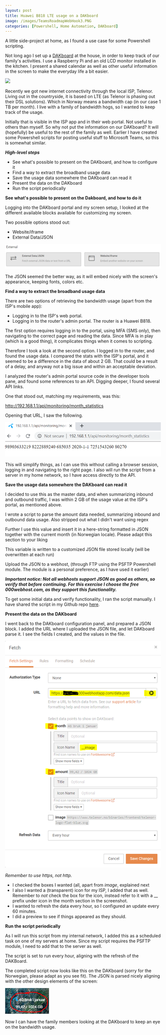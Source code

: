 ```yaml
---
layout: post
title: Huawei B818 LTE usage on a DAKboard
image: /images/TeamsRoadmapWebHook3.PNG
categories: [Powershell, Home Automation, DAKboard]
---
```


A little side-project at home, as I found a use case for some Powershell scripting.

Not long ago I set up a [DAKboard](https://dakboard.com/site) at the house, in order to keep track of our family's activities. I use a Raspberry Pi and an old LCD monitor installed in the kitchen. I present a shared calendar as well as other useful information in the screen to make the everyday life a bit easier.

![](https://dakboard.com/img/dakboard-big-calendar.png)

Recently we got new internet connectivity through the local ISP, Telenor. Living out in the countryside, it is based on LTE (as Telenor is phasing out their DSL solutions). Which in Norway means a bandwidth cap (in our case 1 TB per month). I live with a family of bandwidth hogs, so I wanted to keep track of the usage. 

Initially that is visible in the ISP app and in their web portal. Not useful to others than myself. So why not put the information on our DAKboard? It will (hopefully) be useful to the rest of the family as well. Earlier I have created some Powershell scripts for posting useful stuff to Microsoft Teams, so this is somewhat similar.

***High-level steps***

- See what's possible to present on the DAKboard, and how to configure it
- Find a way to extract the broadband usage data
- Save the usage data somewhere the DAKboard can read it
- Present the data on the DAKboard
- Run the script periodically

**See what's possible to present on the Dakboard, and how to do it**

Logging into the DAKboard portal and my screen setup, I looked at the different available blocks available for customizing my screen.

Two possible options stood out:

- Website/iframe
- External Data/JSON

![](/images/DAKBoard01.png)

The JSON seemed the better way, as it will embed nicely with the screen's appearance, keeping fonts, colors etc.

**Find a way to extract the broadband usage data**

There are two options of retrieving the bandwidth usage (apart from the ISP's mobile app):

- Logging in to the ISP's web portal.
- Logging in to the router's admin portal. The router is a Huawei B818.

The first option requires logging in to the portal, using MFA (SMS only), then navigating to the correct page and reading the data. Since MFA is in play (which is a good thing), it complicates things when it comes to scripting.

Therefore I took a look at the second option. I logged in to the router, and found the usage data. I compared the stats with the ISP's portal, and it seemed to be a difference in the data of about 2 GB. That could be a result of a delay, and anyway not a big issue and within an acceptable deviation.

I analyzed the router's admin portal source code in the developer tools pane, and found some references to an API. Digging deeper, I found several API links.

One that stood out, matching my requirements, was this:

http://192.168.1.1/api/monitoring/month_statistics

Opening that URL, I saw the following.

![](/images/DAKBoard02.png)

This will simplify things, as I can use this without calling a browser session, logging in and navigating to the right page. I also will run the script from a server in my home network, so I have access directly to the API.

**Save the usage data somewhere the DAKboard can read it**

I decided to use this as the master data, and when summarizing inbound and outbound traffic, I was within 2 GB of the usage value at the ISP's portal, as mentioned above.

I wrote a script to parse the amount data needed, summarizing inbound and outbound data usage. Also stripped out what I didn't want using regex

Further I use this value and insert it in a here-string formatted in JSON together with the current month (in Norwegian locale). Please adapt this section to your liking

This variable is written to a customized JSON file stored locally (will be overwritten at each run)

Upload the JSON to a webhost, (through FTP using the PSFTP Powershell module. The module is a personal preference, as I have used it earlier)

***Important notice: Not all webhosts support JSON as good as others, so verify that before continuing. For this exercise I choose the free 000webhost.com, as they support this functionality.***

To get some initial data and verify functionality, I ran the script manually. I have shared the script in my Github repo [here](https://github.com/einast/PS_M365_scripts/blob/master/HuaweiLTEusageToDAKBoard.ps1).

**Present the data on the DAKboard**

I went back to the DAKboard configuration panel, and prepared a JSON block. I added the URL where I uploaded the JSON file, and let DAKboard parse it. I see the fields I created, and the values in the file.

![](/images/DAKBoard03.png)

*Remember to use https, not http.*

- I checked the boxes I wanted (all, apart from *image*, explained next
- I also I wanted a (transparent) icon for my ISP, I added that as well. Remember to *not* check the box for the icon, instead refer to it with a __ prefix under icon in the month section in the screenshot.
- I wanted to refresh the data every hour, so I configured an update every 60 minutes.
- I did a preview to see if things appeared as they should.

**Run the script periodically**

As I will run this script from my internal network, I added this as a scheduled task on one of my servers at home. Since my script requires the PSFTP module, I need to add that to the server as well.

The script is set to run every hour, aligning with the refresh of the DAKBoard.

The completed script now looks like this on the DAKboard (sorry for the Norwegian, please adapt as you see fit). The JSON is parsed nicely aligning with the other design elements of the screen:

![](/images/DAKBoard04.png)

Now I can have the family members looking at the DAKboard to keep an eye on the bandwidth usage.